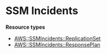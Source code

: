 # SSM Incidents<a name="AWS_SSMIncidents"></a>

**Resource types**
+ [AWS::SSMIncidents::ReplicationSet](aws-resource-ssmincidents-replicationset.md)
+ [AWS::SSMIncidents::ResponsePlan](aws-resource-ssmincidents-responseplan.md)